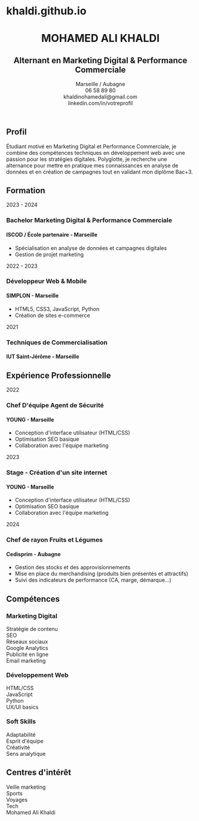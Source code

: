 # khaldi.github.io
<!DOCTYPE html>
<html lang="fr">
<head>
<meta charset="UTF-8">
<meta name="viewport" content="width=device-width, initial-scale=1.0">
<title>CV Mohamed Ali Khaldi - Marketing Digital</title>

<!-- Polices Google -->
<link href="https://fonts.googleapis.com/css2?family=Poppins:wght@300;400;600;700&family=Open+Sans:wght@400;600&display=swap" rel="stylesheet">

<!-- Icônes Font Awesome -->
<link rel="stylesheet" href="https://cdnjs.cloudflare.com/ajax/libs/font-awesome/6.4.0/css/all.min.css">

<!-- Animation CSS -->
<link rel="stylesheet"  href="style.css">

</head>
<body>
<div class="cv-container">
<header class="header">
<h1 class="animate__animated animate__fadeInDown">MOHAMED ALI KHALDI</h1>
<h2 class="animate__animated animate__fadeInDown animate__delay-1s">Alternant en Marketing Digital & Performance Commerciale</h2>

<div class="contact-info">
<div class="contact-item animate__animated animate__fadeIn animate__delay-1s">
<i class="fas fa-map-marker-alt"></i>
<span>Marseille / Aubagne</span>
</div>
<div class="contact-item animate__animated animate__fadeIn animate__delay-1s">
<i class="fas fa-phone"></i>
<span>06 58 89 80</span>
</div>
<div class="contact-item animate__animated animate__fadeIn animate__delay-1s">
<i class="fas fa-envelope"></i>
<span>khaldinohamedali@gmail.com</span>
</div>
<div class="contact-item animate__animated animate__fadeIn animate__delay-1s">
<i class="fab fa-linkedin"></i>
<span>linkedin.com/in/votreprofil</span>
</div>
</div>
</header>

<section class="section">
<h2 class="section-title">
<i class="fas fa-user"></i>
<span>Profil</span>
</h2>
<p>Étudiant motivé en Marketing Digital et Performance Commerciale, je combine des compétences techniques en développement web avec une passion pour les stratégies digitales. Polyglotte, je recherche une alternance pour mettre en pratique mes connaissances en analyse de données et en création de campagnes tout en validant mon diplôme Bac+3.
</p>
</section>

<section class="section">
<h2 class="section-title">
<i class="fas fa-graduation-cap"></i>
<span>Formation</span>
</h2>

<div class="timeline-item">
<div class="timeline-date">2023 - 2024</div>
<div class="timeline-content">
<h3>Bachelor Marketing Digital & Performance Commerciale</h3>
<h4>ISCOD / École partenaire - Marseille</h4>
<ul>
<li>Spécialisation en analyse de données et campagnes digitales</li>
<li>Gestion de projet marketing</li>
</ul>
</div>
</div>

<div class="timeline-item">
<div class="timeline-date">2022 - 2023</div>
<div class="timeline-content">
<h3>Développeur Web & Mobile</h3>
<h4>SIMPLON - Marseille</h4>
<ul>
<li>HTML5, CSS3, JavaScript, Python</li>
<li>Création de sites e-commerce</li>
</ul>
</div>
</div>

<div class="timeline-item">
<div class="timeline-date">2021</div>
<div class="timeline-content">
<h3>Techniques de Commercialisation</h3>
<h4>IUT Saint-Jérôme - Marseille</h4>
</div>
</div>
</section>

<section class="section">
<h2 class="section-title">
<i class="fas fa-briefcase"></i>
<span>Expérience Professionnelle</span>
</h2>



<div class="timeline-item">
<div class="timeline-date">2022</div>
<div class="timeline-content">
<h3>Chef D'équipe Agent de Sécurité</h3>
<h4>YOUNG - Marseille</h4>
<ul>
<li>Conception d'interface utilisateur (HTML/CSS)</li>
<li>Optimisation SEO basique</li>
<li>Collaboration avec l'équipe marketing</li>
</ul>
</div>
</div>


<div class="timeline-item">
<div class="timeline-date">2023</div>
<div class="timeline-content">
<h3>Stage - Création d'un site internet</h3>
<h4>YOUNG - Marseille</h4>
<ul>
<li>Conception d'interface utilisateur (HTML/CSS)</li>
<li>Optimisation SEO basique</li>
<li>Collaboration avec l'équipe marketing</li>
</ul>
</div>
</div>

<div class="timeline-item">
<div class="timeline-date">2024</div>
<div class="timeline-content">
<h3>Chef de rayon Fruits et Légumes</h3>
<h4>Cedisprim - Aubagne</h4>
<ul>
<li>Gestion des stocks et des approvisionnements</li>
<li>Mise en place du merchandising (produits bien présentés et attractifs)</li>
<li>Suivi des indicateurs de performance (CA, marge, démarque…)</li>
</ul>
</div>
</div>



</section>

<section class="section">
<h2 class="section-title">
<i class="fas fa-code"></i>
<span>Compétences</span>
</h2>

<h3>Marketing Digital</h3>
<div class="skills-container">
<div class="skill-badge primary">Stratégie de contenu</div>
<div class="skill-badge primary">SEO</div>
<div class="skill-badge primary">Réseaux sociaux</div>
<div class="skill-badge">Google Analytics</div>
<div class="skill-badge">Publicité en ligne</div>
<div class="skill-badge">Email marketing</div>
</div>

<h3 style="margin-top: 20px;">Développement Web</h3>
<div class="skills-container">
<div class="skill-badge">HTML/CSS</div>
<div class="skill-badge">JavaScript</div>
<div class="skill-badge">Python</div>
<div class="skill-badge">UX/UI basics</div>
</div>

<h3 style="margin-top: 20px;">Soft Skills</h3>
<div class="skills-container">
<div class="skill-badge">Adaptabilité</div>
<div class="skill-badge">Esprit d'équipe</div>
<div class="skill-badge">Créativité</div>
<div class="skill-badge">Sens analytique</div>
</div>
</section>

<section class="section" style="border-bottom: none;">
<h2 class="section-title">
<i class="fas fa-heart"></i>
<span>Centres d'intérêt</span>
</h2>
<div class="interests-container">
<div class="interest-item">
<div class="interest-icon">
<i class="fas fa-chart-line"></i>
</div>
<span class="interest-name">Veille marketing</span>
</div>
<div class="interest-item">
<div class="interest-icon">
<i class="fas fa-basketball-ball"></i>
</div>
<span class="interest-name">Sports</span>
</div>
<div class="interest-item">
<div class="interest-icon">
<i class="fas fa-plane"></i>
</div>
<span class="interest-name">Voyages</span>
</div>
<div class="interest-item">
<div class="interest-icon">
<i class="fas fa-laptop-code"></i>
</div>
<span class="interest-name">Tech</span>
</div>
</div>
</section>

<div class="signature">Mohamed Ali Khaldi</div>
<div class="wave-footer"></div>
</div>

<!-- Script pour les animations au scroll -->
<script>
document.addEventListener('DOMContentLoaded', function() {
const sections = document.querySelectorAll('.section');

const observer = new IntersectionObserver((entries) => {
entries.forEach(entry => {
if (entry.isIntersecting) {
entry.target.style.opacity = 1;
}
});
}, { threshold: 0.1 });

sections.forEach(section => {
observer.observe(section);
});
});
</script>
</body>
</html>
